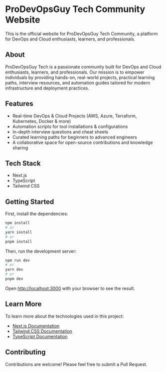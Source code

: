 # ProDevOpsGuy Tech Community Website

This is the official website for ProDevOpsGuy Tech Community, a platform for DevOps and Cloud enthusiasts, learners, and professionals.

## About

ProDevOpsGuy Tech is a passionate community built for DevOps and Cloud enthusiasts, learners, and professionals. Our mission is to empower individuals by providing hands-on, real-world projects, practical learning paths, interview resources, and automation guides tailored for modern infrastructure and deployment practices.

## Features

- Real-time DevOps & Cloud Projects (AWS, Azure, Terraform, Kubernetes, Docker & more)
- Automation scripts for tool installations & configurations
- In-depth interview questions and cheat sheets
- Curated learning paths for beginners to advanced engineers
- A collaborative space for open-source contributions and knowledge sharing

## Tech Stack

- Next.js
- TypeScript
- Tailwind CSS

## Getting Started

First, install the dependencies:

```bash
npm install
# or
yarn install
# or
pnpm install
```

Then, run the development server:

```bash
npm run dev
# or
yarn dev
# or
pnpm dev
```

Open [http://localhost:3000](http://localhost:3000) with your browser to see the result.

## Learn More

To learn more about the technologies used in this project:

- [Next.js Documentation](https://nextjs.org/docs)
- [Tailwind CSS Documentation](https://tailwindcss.com/docs)
- [TypeScript Documentation](https://www.typescriptlang.org/docs)

## Contributing

Contributions are welcome! Please feel free to submit a Pull Request.
